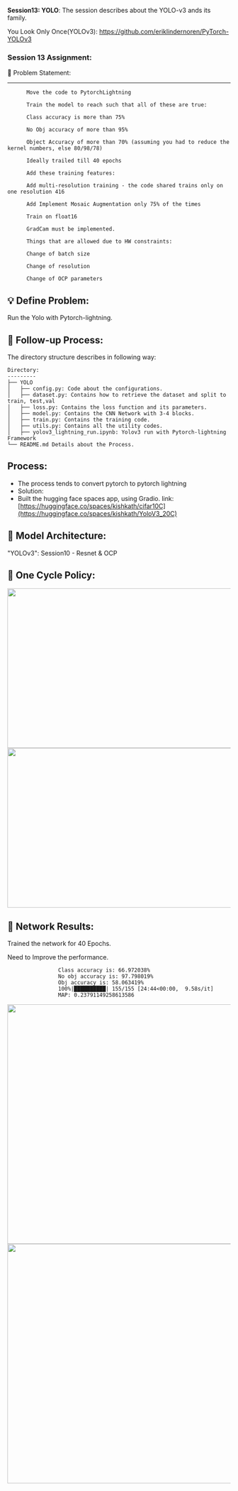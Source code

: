 **Session13: YOLO**: The session describes about the YOLO-v3 ands its family.

You Look Only Once(YOLOv3): https://github.com/eriklindernoren/PyTorch-YOLOv3 
 
### Session 13 Assignment: 

🔏 Problem Statement:

--------------------

          Move the code to PytorchLightning
          
          Train the model to reach such that all of these are true:
          
          Class accuracy is more than 75%
          
          No Obj accuracy of more than 95%
          
          Object Accuracy of more than 70% (assuming you had to reduce the kernel numbers, else 80/98/78)
          
          Ideally trailed till 40 epochs
          
          Add these training features:
          
          Add multi-resolution training - the code shared trains only on one resolution 416
          
          Add Implement Mosaic Augmentation only 75% of the times
          
          Train on float16
          
          GradCam must be implemented.
          
          Things that are allowed due to HW constraints:
          
          Change of batch size
          
          Change of resolution
          
          Change of OCP parameters
         
          

💡 Define Problem:
------------------
 Run the Yolo with Pytorch-lightning.
 
🚦 Follow-up Process:
-----------------
 The directory structure describes in following way:

    Directory: 
    ---------
    ├── YOLO
    │   ├── config.py: Code about the configurations.
    │   ├── dataset.py: Contains how to retrieve the dataset and split to train, test,val
    │   ├── loss.py: Contains the loss function and its parameters.
    │   ├── model.py: Contains the CNN Network with 3-4 blocks.
    │   ├── train.py: Contains the training code.
    │   ├── utils.py: Contains all the utility codes.
    │   ├── yolov3_lightning_run.ipynb: Yolov3 run with Pytorch-lightning Framework
    └── README.md Details about the Process.

  Process:
  -------
  * The process tends to convert pytorch to pytorch lightning
  * Solution:
  * Built the hugging face spaces app, using Gradio. link:  [https://huggingface.co/spaces/kishkath/cifar10C](https://huggingface.co/spaces/kishkath/YoloV3_20C)


🔑 Model Architecture:
---------------------
 "YOLOv3": Session10 - Resnet & OCP


🔋 One Cycle Policy: 
-------------------

<p float="left">
  <img src="https://github.com/kishkath/ERA/assets/60026221/c08cfb91-7dd2-4ea4-915f-e3efcea8e292" width = 540 height = 360>
  <img src="https://github.com/kishkath/ERA/assets/60026221/2f8d7bb2-2284-45a5-8000-d652868b5668" width = 540 height = 360>
</p>


💊 Network Results: 
-------------------
 Trained the network for 40 Epochs.
 
 Need to Improve the performance.
 
                    Class accuracy is: 66.972038%
                    No obj accuracy is: 97.798019%
                    Obj accuracy is: 58.063419%
                    100%|██████████| 155/155 [24:44<00:00,  9.58s/it]
                    MAP: 0.23791149258613586


<img src="https://github.com/kishkath/ERA/assets/60026221/7d2ecf42-bd1d-457c-9850-1b4e358743fd" width = 540 height = 540>

<img src="https://github.com/kishkath/ERA/assets/60026221/59dbe112-ebdb-4b7f-bf15-85d5f4d15df1" width = 540 height = 540>



